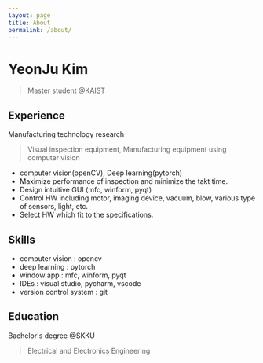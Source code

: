 ```yaml
---
layout: page
title: About
permalink: /about/
---
```


# YeonJu Kim
> Master student @KAIST

## Experience
Manufacturing technology research 
> Visual inspection equipment, Manufacturing equipment using computer vision
- computer vision(openCV), Deep learning(pytorch)
- Maximize performance of inspection and minimize the takt time.
- Design intuitive GUI (mfc, winform, pyqt)
- Control HW including motor,  imaging device, vacuum, blow, various type of sensors, light, etc.
- Select HW which fit to the specifications.

## Skills
- computer vision : opencv
- deep learning : pytorch
- window app : mfc, winform, pyqt
- IDEs : visual studio, pycharm, vscode
- version control system : git

## Education
Bachelor's degree @SKKU
> Electrical and Electronics Engineering

